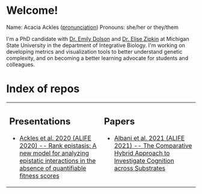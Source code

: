# Welcome! 

Name: Acacia Ackles ([pronunciation](https://www.youtube.com/watch?v=gmcSNtx3ECE))
Pronouns: she/her or they/them

I'm a PhD candidate with [Dr. Emily Dolson](https://github.com/emilydolson/) and [Dr. Elise Zipkin](https://github.com/zipkinlab) at Michigan State University in the department of Integrative Biology. I'm working on developing metrics and visualization tools to better understand genetic complexity, and on becoming a better learning advocate for students and colleagues.

# Index of repos

<table><tr><td valign="top" width="50%">

## Presentations

- [Ackles et al. 2020 (ALIFE 2020) -- Rank epistasis: A new model for analyzing epistatic interactions in the absence of quantifiable fitness scores](https://github.com/alackles/pres-ackles_etal-ALIFE2020)

</td><td valign="top" width="50%">

## Papers

- [Albani et al. 2021 (ALIFE 2021) -- The Comparative Hybrid Approach to Investigate Cognition across Substrates](https://github.com/alackles/project-subind)

</td></tr></table>

<!--
**alackles/alackles** is a ✨ _special_ ✨ repository because its `README.md` (this file) appears on your GitHub profile.

Here are some ideas to get you started:

- 🔭 I’m currently working on ...
- 🌱 I’m currently learning ...
- 👯 I’m looking to collaborate on ...
- 🤔 I’m looking for help with ...
- 💬 Ask me about ...
- 📫 How to reach me: ...
- 😄 Pronouns: ...
- ⚡ Fun fact: ...
-->
